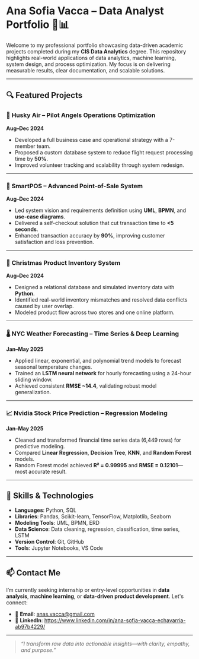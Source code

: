 
# Ana Sofia Vacca – Data Analyst Portfolio 💼📊

Welcome to my professional portfolio showcasing data-driven academic projects completed during my **CIS Data Analytics** degree. This repository highlights real-world applications of data analytics, machine learning, system design, and process optimization. My focus is on delivering measurable results, clear documentation, and scalable solutions.

---

## 🔍 Featured Projects

### 🚁 **Husky Air – Pilot Angels Operations Optimization**  
**Aug–Dec 2024**  
- Developed a full business case and operational strategy with a 7-member team.  
- Proposed a custom database system to reduce flight request processing time by **50%**.  
- Improved volunteer tracking and scalability through system redesign.

---

### 🛒 **SmartPOS – Advanced Point-of-Sale System**  
**Aug–Dec 2024**  
- Led system vision and requirements definition using **UML**, **BPMN**, and **use-case diagrams**.  
- Delivered a self-checkout solution that cut transaction time to **<5 seconds**.  
- Enhanced transaction accuracy by **90%**, improving customer satisfaction and loss prevention.

---

### 🎄 **Christmas Product Inventory System**  
**Aug–Dec 2024**  
- Designed a relational database and simulated inventory data with **Python**.  
- Identified real-world inventory mismatches and resolved data conflicts caused by user overlap.  
- Modeled product flow across two stores and one online platform.

---

### 🌡️ **NYC Weather Forecasting – Time Series & Deep Learning**  
**Jan–May 2025**  
- Applied linear, exponential, and polynomial trend models to forecast seasonal temperature changes.  
- Trained an **LSTM neural network** for hourly forecasting using a 24-hour sliding window.  
- Achieved consistent **RMSE ~14.4**, validating robust model generalization.

---

### 📈 **Nvidia Stock Price Prediction – Regression Modeling**  
**Jan–May 2025**  
- Cleaned and transformed financial time series data (6,449 rows) for predictive modeling.  
- Compared **Linear Regression**, **Decision Tree**, **KNN**, and **Random Forest** models.  
- Random Forest model achieved **R² = 0.99995** and **RMSE = 0.12101**—most accurate result.

---

## 🧰 Skills & Technologies

- **Languages**: Python, SQL  
- **Libraries**: Pandas, Scikit-learn, TensorFlow, Matplotlib, Seaborn  
- **Modeling Tools**: UML, BPMN, ERD  
- **Data Science**: Data cleaning, regression, classification, time series, LSTM  
- **Version Control**: Git, GitHub  
- **Tools**: Jupyter Notebooks, VS Code

---

## 📫 Contact Me

I’m currently seeking internship or entry-level opportunities in **data analysis**, **machine learning**, or **data-driven product development**. Let's connect:

- 📧 **Email**: anas.vacca@gmail.com
- 🔗 **LinkedIn**: https://www.linkedin.com/in/ana-sofia-vacca-echavarria-ab97b4229/


---

> *“I transform raw data into actionable insights—with clarity, empathy, and purpose.”*

